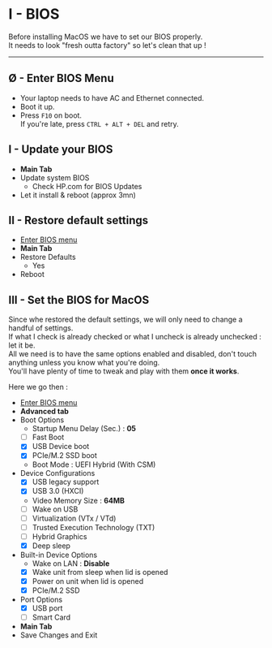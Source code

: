 # I - BIOS

Before installing MacOS we have to set our BIOS properly.<br>
It needs to look "fresh outta factory" so let's clean that up !

--------------------------------------------------------------------------------

## Ø - Enter BIOS Menu

- Your laptop needs to have AC and Ethernet connected.
- Boot it up.
- Press `F10` on boot.<br>
  If you're late, press `CTRL + ALT + DEL` and retry.

## I - Update your BIOS

- **Main Tab**
- Update system BIOS
  - Check HP.com for BIOS Updates
- Let it install & reboot (approx 3mn)

## II - Restore default settings

- [Enter BIOS menu](#0---enter-bios-menu)
- **Main Tab**
- Restore Defaults
  - Yes
- Reboot

## III - Set the BIOS for MacOS

Since whe restored the default settings, we will only need to change a handful of settings.<br>
If what I check is already checked or what I uncheck is already unchecked : let it be.<br>
All we need is to have the same options enabled and disabled, don't touch anything unless you know what you're doing.<br>
You'll have plenty of time to tweak and play with them **once it works**.<br>

Here we go then :

- [Enter BIOS menu](#0---enter-bios-menu)
- **Advanced tab**
- Boot Options
  - Startup Menu Delay (Sec.) : **05**
  - [ ] Fast Boot
  - [x] USB Device boot
  - [x] PCIe/M.2 SSD boot
  - Boot Mode : UEFI Hybrid (With CSM)
- Device Configurations
  - [x] USB legacy support
  - [x] USB 3.0 (HXCI)
  - Video Memory Size : **64MB**
  - [ ] Wake on USB
  - [ ] Virtualization (VTx / VTd)
  - [ ] Trusted Execution Technology (TXT)
  - [ ] Hybrid Graphics
  - [x] Deep sleep
- Built-in Device Options
  - Wake on LAN : **Disable**
  - [x] Wake unit from sleep when lid is opened
  - [x] Power on unit when lid is opened
  - [x] PCIe/M.2 SSD
- Port Options
  - [x] USB port
  - [ ] Smart Card
- **Main Tab**
- Save Changes and Exit
